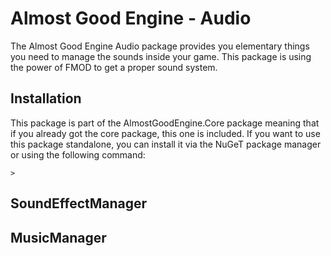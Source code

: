 # Almost Good Engine - Audio

The Almost Good Engine Audio package provides you elementary things you need to manage the sounds inside your game.
This package is using the power of FMOD to get a proper sound system.

## Installation

This package is part of the AlmostGoodEngine.Core package meaning that if you already got the core package, this one is included.
If you want to use this package standalone, you can install it via the NuGeT package manager or using the following command:

```
>
```

## SoundEffectManager

## MusicManager